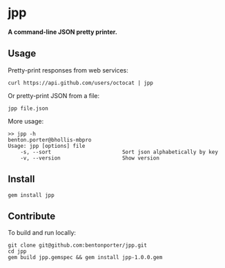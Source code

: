 jpp
===

**A command-line JSON pretty printer.**

Usage
-----

Pretty-print responses from web services:

    curl https://api.github.com/users/octocat | jpp

Or pretty-print JSON from a file:

    jpp file.json
    
More usage:

    >> jpp -h                                                                                                                                    benton.porter@bhollis-mbpro
    Usage: jpp [options] file
        -s, --sort                       Sort json alphabetically by key
        -v, --version                    Show version


Install
-------

    gem install jpp
    
    
Contribute
----------

To build and run locally:

    git clone git@github.com:bentonporter/jpp.git
    cd jpp
    gem build jpp.gemspec && gem install jpp-1.0.0.gem
